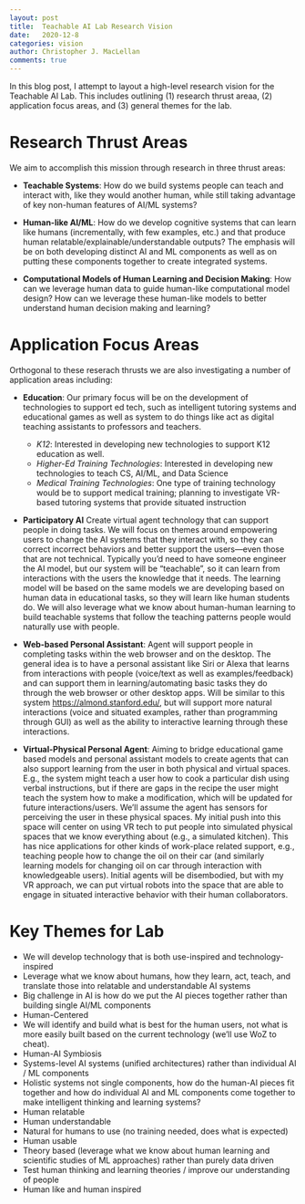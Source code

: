 ```yaml
---
layout: post
title:  Teachable AI Lab Research Vision
date:   2020-12-8
categories: vision
author: Christopher J. MacLellan
comments: true
---
```


In this blog post, I attempt to layout a high-level research vision for the
Teachable AI Lab. This includes outlining (1) research thrust areaa, (2) 
application focus areas, and (3) general themes for the lab.

# Research Thrust Areas

We aim to accomplish this mission through research in three thrust areas:

- **Teachable Systems**: How do we build systems people can teach and interact
  with, like they would another human, while still taking advantage of key
  non-human features of AI/ML systems? 

- **Human-like AI/ML**: How do we develop cognitive systems that can learn like
  humans (incrementally, with few examples, etc.) and that produce human
  relatable/explainable/understandable outputs? The emphasis will be on both
  developing distinct AI and ML components as well as on putting these
  components together to create integrated systems.

- **Computational Models of Human Learning and Decision Making**: How can we
  leverage human data to guide human-like computational model design? How can
  we leverage these human-like models to better understand human decision
  making and learning?

# Application Focus Areas

Orthogonal to these reserach thrusts we are also investigating a number of
application areas including:

- **Education**: Our primary focus will be on the development of technologies
  to support ed tech, such as intelligent tutoring systems and educational
  games as well as system to do things like act as digital teaching assistants
  to professors and teachers.

	- *K12*: Interested in developing new technologies to support K12
	  education as well.
	- *Higher-Ed Training Technologies*: Interested in developing new
	  technologies to teach CS, AI/ML, and Data Science
	- *Medical Training Technologies*: One type of training technology
	  would be to support medical training; planning to investigate
	  VR-based tutoring systems that provide situated instruction


- **Participatory AI** Create virtual agent technology that can support
  people in doing tasks. We will focus on themes around empowering users to
  change the AI systems that they interact with, so they can correct incorrect
  behaviors and better support the users—even those that are not technical.
  Typically you’d need to have someone engineer the AI model, but our system
  will be “teachable”, so it can learn from interactions with the users the
  knowledge that it needs. The learning model will be based on the same models
  we are developing based on human data in educational tasks, so they will
  learn like human students do. We will also leverage what we know about
  human-human learning to build teachable systems that follow the teaching
  patterns people would naturally use with people.

- **Web-based Personal Assistant**: Agent will support people in completing tasks
  within the web browser and on the desktop. The general idea is to have a
  personal assistant like Siri or Alexa that learns from interactions with
  people (voice/text as well as examples/feedback) and can support them in
  learning/automating basic tasks they do through the web browser or other
  desktop apps. Will be similar to this system https://almond.stanford.edu/,
  but will support more natural interactions (voice and situated examples,
  rather than  programming through GUI) as well as the ability to interactive
  learning through these interactions.

- **Virtual-Physical Personal Agent**: Aiming to bridge educational game based
  models and personal assistant models to create agents that can also support
  learning from the user in both physical and virtual spaces. E.g., the system
  might teach a user how to cook a particular dish using verbal instructions,
  but if there are gaps in the recipe the user might teach the system how to
  make a modification, which will be updated for future interactions/users.
  We’ll assume the agent has sensors for perceiving the user in these physical
  spaces. My initial push into this space will center on using VR tech to put
  people into simulated physical spaces that we know everything about (e.g., a
  simulated kitchen). This has nice applications for other kinds of work-place
  related support, e.g., teaching people how to change the oil on their car
  (and similarly learning models for changing oil on car through interaction
  with knowledgeable users). Initial agents will be disembodied, but with my VR
  approach, we can put virtual robots into the space that are able to engage in
  situated interactive behavior with their human collaborators.

# Key Themes for Lab

- We will develop technology that is both use-inspired and technology-inspired
- Leverage what we know about humans, how they learn, act, teach, and translate
  those into relatable and understandable AI systems
- Big challenge in AI is how do we put the AI pieces together rather than
  building single AI/ML components
- Human-Centered
- We will identify and build what is best for the human users, not what is more
  easily built based on the current technology (we’ll use WoZ to cheat).
- Human-AI Symbiosis
- Systems-level AI systems (unified architectures) rather than individual AI /
  ML components
- Holistic systems not single components, how do the human-AI pieces fit
  together and how do individual AI and ML components come together to make
  intelligent thinking and learning systems?
- Human relatable
- Human understandable
- Natural for humans to use (no training needed, does what is expected)
- Human usable
- Theory based (leverage what we know about human learning and scientific
  studies of ML approaches) rather than purely data driven
- Test human thinking and learning theories / improve our understanding of people
- Human like and human inspired

